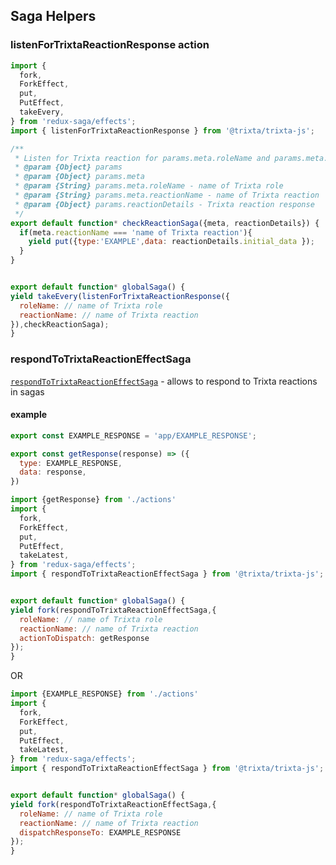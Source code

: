 ## Saga Helpers

### listenForTrixtaReactionResponse action

```javascript
import {
  fork,
  ForkEffect,
  put,
  PutEffect,
  takeEvery,
} from 'redux-saga/effects';
import { listenForTrixtaReactionResponse } from '@trixta/trixta-js';

/**
 * Listen for Trixta reaction for params.meta.roleName and params.meta.reactionName
 * @param {Object} params
 * @param {Object} params.meta
 * @param {String} params.meta.roleName - name of Trixta role
 * @param {String} params.meta.reactionName - name of Trixta reaction
 * @param {Object} params.reactionDetails - Trixta reaction response
 */
export default function* checkReactionSaga({meta, reactionDetails}) {
  if(meta.reactionName === 'name of Trixta reaction'){
    yield put({type:'EXAMPLE',data: reactionDetails.initial_data });
  }
}


export default function* globalSaga() {
yield takeEvery(listenForTrixtaReactionResponse({
  roleName: // name of Trixta role
  reactionName: // name of Trixta reaction
}),checkReactionSaga);
}

```

### respondToTrixtaReactionEffectSaga

[`respondToTrixtaReactionEffectSaga`](https://github.com/trixtateam/trixtaJS/blob/master/src/React/sagas/respondToTrixtaReactionEffectSaga.js) - allows to respond to Trixta reactions in sagas

#### example

```javascript
export const EXAMPLE_RESPONSE = 'app/EXAMPLE_RESPONSE';

export const getResponse(response) => ({
  type: EXAMPLE_RESPONSE,
  data: response,
})
```

```javascript
import {getResponse} from './actions'
import {
  fork,
  ForkEffect,
  put,
  PutEffect,
  takeLatest,
} from 'redux-saga/effects';
import { respondToTrixtaReactionEffectSaga } from '@trixta/trixta-js';


export default function* globalSaga() {
yield fork(respondToTrixtaReactionEffectSaga,{
  roleName: // name of Trixta role
  reactionName: // name of Trixta reaction
  actionToDispatch: getResponse
});
}

```

OR

```javascript
import {EXAMPLE_RESPONSE} from './actions'
import {
  fork,
  ForkEffect,
  put,
  PutEffect,
  takeLatest,
} from 'redux-saga/effects';
import { respondToTrixtaReactionEffectSaga } from '@trixta/trixta-js';


export default function* globalSaga() {
yield fork(respondToTrixtaReactionEffectSaga,{
  roleName: // name of Trixta role
  reactionName: // name of Trixta reaction
  dispatchResponseTo: EXAMPLE_RESPONSE
});
}

```
